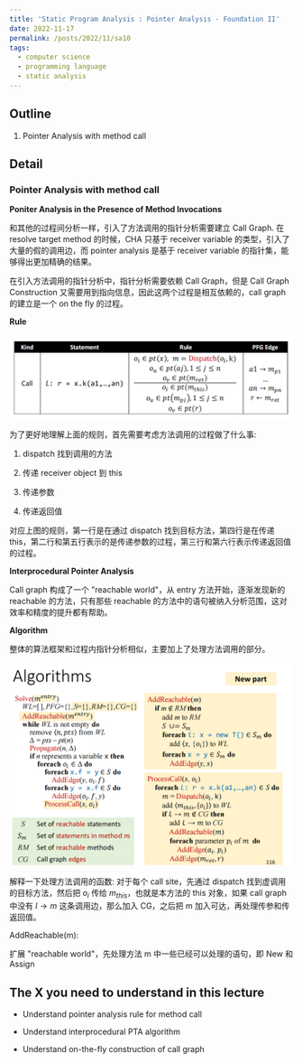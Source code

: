 ```yaml
---
title: 'Static Program Analysis : Pointer Analysis - Foundation II'
date: 2022-11-17
permalink: /posts/2022/11/sa10
tags:
  - computer science
  - programming language
  - static analysis
---
```


## Outline

1. Pointer Analysis with method call

## Detail

### Pointer Analysis with method call

**Poniter Analysis in the Presence of Method Invocations**

和其他的过程间分析一样，引入了方法调用的指针分析需要建立 Call Graph. 在 resolve target method 的时候，CHA 只基于 receiver variable 的类型，引入了大量的假的调用边，而 pointer analysis 是基于 receiver variable 的指针集，能够得出更加精确的结果。

在引入方法调用的指针分析中，指针分析需要依赖 Call Graph，但是 Call Graph Construction 又需要用到指向信息，因此这两个过程是相互依赖的，call graph 的建立是一个 on the fly 的过程。

**Rule**

![](https://github.com/SUNLIFAN/images/blob/main/post/sa1001.png?raw=true)

为了更好地理解上面的规则，首先需要考虑方法调用的过程做了什么事: 

1. dispatch 找到调用的方法

2. 传递 receiver object 到 this

3. 传递参数

4. 传递返回值

对应上图的规则，第一行是在通过 dispatch 找到目标方法，第四行是在传递 this，第二行和第五行表示的是传递参数的过程，第三行和第六行表示传递返回值的过程。

**Interprocedural Pointer Analysis**

Call graph 构成了一个 "reachable world"，从 entry 方法开始，逐渐发现新的 reachable 的方法，只有那些 reachable 的方法中的语句被纳入分析范围，这对效率和精度的提升都有帮助。

**Algorithm**

整体的算法框架和过程内指针分析相似，主要加上了处理方法调用的部分。

![](https://github.com/SUNLIFAN/images/blob/main/post/sa1002.png?raw=true)

解释一下处理方法调用的函数: 对于每个 call site，先通过 dispatch 找到虚调用的目标方法，然后把 $o_i$ 传给 $m_{this}$，也就是本方法的 this 对象，如果 call graph 中没有 $l \to m$ 这条调用边，那么加入 CG，之后把 m 加入可达，再处理传参和传返回值。

AddReachable(m):

扩展 "reachable world"，先处理方法 m 中一些已经可以处理的语句，即 New 和 Assign

## The X you need to understand in this lecture

- Understand pointer analysis rule for method call

- Understand interprocedural PTA algorithm

- Understand on-the-fly construction of call graph